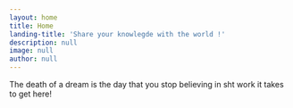 ```yaml
---
layout: home
title: Home
landing-title: 'Share your knowlegde with the world !'
description: null
image: null
author: null
---
```

The death of a dream is the day that you stop believing in sht work it takes to get here!
